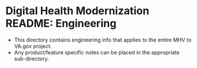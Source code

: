 # Digital Health Modernization README:  Engineering

- This directory contains engineering info that applies to the entire MHV to VA.gov project.  
- Any product/feature specific notes can be placed in the appropriate sub-directory.
